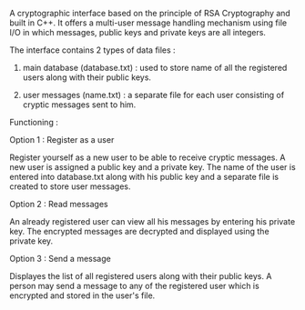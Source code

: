A cryptographic interface based on the principle of RSA Cryptography and built in C++. It offers a multi-user message handling mechanism using file I/O in which messages, public keys and private keys are all integers. 

The interface contains 2 types of data files :

1) main database (database.txt) : used to store name of all the registered users along with their public keys.

2) user messages (name.txt) : a separate file for each user consisting of cryptic messages sent to him.

Functioning :

Option 1 : Register as a user

Register yourself as a new user to be able to receive cryptic messages. A new user is assigned a public key and a private key. The name of the user is entered into database.txt along with his public key and a separate file is created to store user messages.

Option 2 : Read messages

An already registered user can view all his messages by entering his private key. The encrypted messages are decrypted and displayed using the private key.

Option 3 : Send a message

Displayes the list of all registered users along with their public keys. A person may send a message to any of the registered user which is encrypted and stored in the user's file. 

